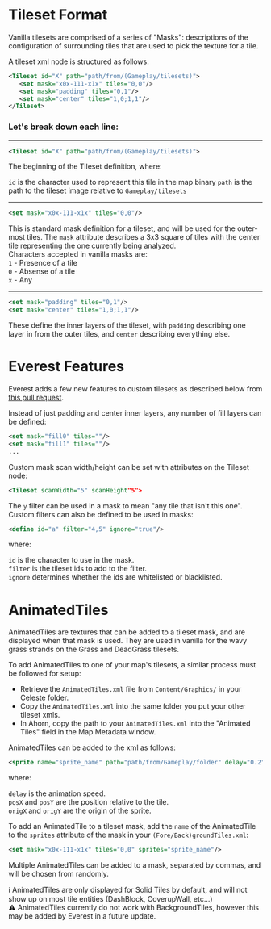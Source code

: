 # Tileset Format
Vanilla tilesets are comprised of a series of "Masks": descriptions of the configuration of surrounding tiles that are used to pick the texture for a tile.

A tileset xml node is structured as follows:
```xml
<Tileset id="X" path="path/from/(Gameplay/tilesets)">
   <set mask="x0x-111-x1x" tiles="0,0"/>
   <set mask="padding" tiles="0,1"/>
   <set mask="center" tiles="1,0;1,1"/>
</Tileset>
```

### Let's break down each line:
---
```xml
<Tileset id="X" path="path/from/(Gameplay/tilesets)">
```
The beginning of the Tileset definition, where: 

`id` is the character used to represent this tile in the map binary
`path` is the path to the tileset image relative to `Gameplay/tilesets`

---
```xml
<set mask="x0x-111-x1x" tiles="0,0"/>
```
This is standard mask definition for a tileset, and will be used for the outer-most tiles.
The `mask` attribute describes a 3x3 square of tiles with the center tile representing the one currently being analyzed.  
Characters accepted in vanilla masks are:  
`1` - Presence of a tile  
`0` - Absense of a tile  
`x` - Any  

---
```xml
<set mask="padding" tiles="0,1"/>
<set mask="center" tiles="1,0;1,1"/>
```
These define the inner layers of the tileset, with `padding` describing one layer in from the outer tiles, and `center` describing everything else.

# Everest Features

Everest adds a few new features to custom tilesets as described below from [this pull request](https://github.com/EverestAPI/Everest/pull/241).

Instead of just padding and center inner layers, any number of fill layers can be defined:

```xml
<set mask="fill0" tiles=""/>
<set mask="fill1" tiles=""/>
...
```
Custom mask scan width/height can be set with attributes on the Tileset node:
```xml
<Tileset scanWidth="5" scanHeight"5">
```

The `y` filter can be used in a mask to mean "any tile that isn't this one".  
Custom filters can also be defined to be used in masks:
```xml
<define id="a" filter="4,5" ignore="true"/>
```
where:

`id` is the character to use in the mask.  
`filter` is the tileset ids to add to the filter.  
`ignore` determines whether the ids are whitelisted or blacklisted.


# AnimatedTiles
AnimatedTiles are textures that can be added to a tileset mask, and are displayed when that mask is used. They are used in vanilla for the wavy grass strands on the Grass and DeadGrass tilesets.

To add AnimatedTiles to one of your map's tilesets, a similar process must be followed for setup:  
- Retrieve the `AnimatedTiles.xml` file from `Content/Graphics/` in your Celeste folder.
- Copy the `AnimatedTiles.xml` into the same folder you put your other tileset xmls.
- In Ahorn, copy the path to your `AnimatedTiles.xml` into the "Animated Tiles" field in the Map Metadata window.

AnimatedTiles can be added to the xml as follows:
```xml
<sprite name="sprite_name" path="path/from/Gameplay/folder" delay="0.2" posX="0" posY="-8" origX="4" origY="4"/>
```
where:

`delay` is the animation speed.  
`posX` and `posY` are the position relative to the tile.  
`origX` and `origY` are the origin of the sprite.

To add an AnimatedTile to a tileset mask, add the `name` of the AnimatedTile to the `sprites` attribute of the mask in your `(Fore/Back)groundTiles.xml`:
```xml
<set mask="x0x-111-x1x" tiles="0,0" sprites="sprite_name"/> 
```
Multiple AnimatedTiles can be added to a mask, separated by commas, and will be chosen from randomly.

:information_source: AnimatedTiles are only displayed for Solid Tiles by default, and will not show up on most tile entities (DashBlock, CoverupWall, etc...)  
:warning: AnimatedTiles currently do not work with BackgroundTiles, however this may be added by Everest in a future update.